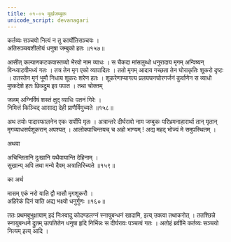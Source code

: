 ```yaml
---
title: ०१-०५ मूर्खजम्बुकः
unicode_script: devanagari
---
```


कर्तव्यः सञ्चयो नित्यं न तु कार्योतिसञ्चयः ।  
अतिसञ्चयशीलोयं धनुषा जम्बुको हतः ॥१५७॥

आसीत् कल्याणकटकवास्तव्यो भैरवो नाम व्याधः । स चैकदा मांसलुब्धो धनुरादाय मृगम् अन्विष्यन् विन्ध्याटवीमध्यं गतः । तत्र तेन मृग एको व्यापादितः । ततो मृगम् आदाय गच्छता तेन घोराकृतिः शूकरो दृष्टः । ततस्तेन मृगं भूमौ निधाय शूकरः शरेण हतः । शूकरेणाप्यागत्य प्रलयघनघोरगर्जनं कुर्वाणेन स व्याधो मुष्कदेशे हतः छिन्नद्रुम इव पपात । तथा चोक्तम्  

जलम् अग्निर्विषं शस्तं क्षुद् व्याधिः पतनं गिरेः ।  
निमित्तं किञ्चिद् आसाद्य देही प्राणैर्विमुच्यते ॥१५८॥

अथ तयोः पादास्फालनेन एकः सर्पोपि मृतः । अत्रान्तरे दीर्घरावो नाम जम्बुकः परिभ्रमनाहारार्था तान् मृतान् मृगव्याधसर्पशूकरान् अपश्यत् । आलोक्याचिन्तयच् च अहो भाग्यम् ! अद्य महद् भोज्यं मे समुपस्थितम् ।  

अथवा

अचिन्तितानि दुःखानि यथैवायान्ति देहिनाम् ।  
सुखान्य् अपि तथा मन्ये दैवम् अत्रातिरिच्यते ॥१५९॥

का अर्थ

मासम् एकं नरो याति द्वौ मासौ मृगशूकरौ ।  
अहिरेकं दिनं याति अद्य भक्ष्यो धनुर्गुणः ॥१६०॥

ततः प्रथमबुभुक्षायाम् इदं निःस्वादु कोदण्डलग्नं स्नायुबन्धनं खादामि, इत्य् उक्त्वा तथाकरोत् । ततश्छिन्ने स्नायुबन्धने द्रुतम् उत्पतितेन धनुषा हृदि निर्भिन्नः स दीर्घरावः पञ्चत्वं गतः । अतोहं ब्रवीमि कर्तव्यः सञ्चयो नित्यम् इत्य् आदि ।  

